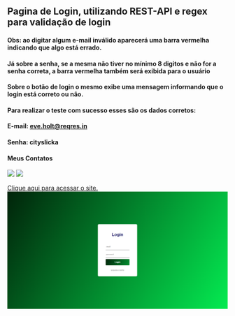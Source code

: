 ## Pagina de Login, utilizando REST-API e regex para validação de login
#### Obs: ao digitar algum e-mail inválido aparecerá uma barra vermelha indicando que algo está errado.
#### Já sobre a senha, se a mesma não tiver no mínimo 8 digitos e não for a senha correta, a barra vermelha também será exibida para o usuário
#### Sobre o botão de login o mesmo exibe uma mensagem informando que o login está correto ou não.
#### Para realizar o teste com sucesso esses são os dados corretos:
#### E-mail: eve.holt@reqres.in
#### Senha: cityslicka

#### Meus Contatos
<div> 
  <a href = "mailto:joaodedeusrsfilho@gmail.com"><img src="https://img.shields.io/badge/-Gmail-%23333?style=for-the-badge&logo=gmail&logoColor=white" target="_blank"></a>
  <a href="https://www.linkedin.com/in/joaodedeusrsfilho" target="_blank"><img src="https://img.shields.io/badge/-LinkedIn-%230077B5?style=for-the-badge&logo=linkedin&logoColor=white" target="_blank"></a> 
</div>

<a href="https://joaodedeusrsfilho.github.io/paginadelogin/"> Clique aqui para acessar o site.</a>
<img src="imagem.png">
